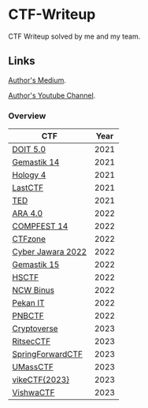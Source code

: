 # CTF-Writeup

CTF Writeup solved by me and my team.

## Links

[Author's Medium](https://banua.medium.com).

[Author's Youtube Channel](https://www.youtube.com/channel/UCSKq014s77C1Q6bIQX3hH5Q).

### Overview

| CTF                                           | Year  |
|-----------------------------------------------|-------|
| [DOIT 5.0](2021/DOIT-5.0/)                    | 2021  |
| [Gemastik 14](2021/GEMASTIK14/)               | 2021  |
| [Hology 4](2021/HOLOGY4/)                     | 2021  |
| [LastCTF](2021/LASTCTF/)                      | 2021  |
| [TED](2021/TED/)                              | 2021  |
| [ARA 4.0](2022/ARA-4.0/)                      | 2022  |
| [COMPFEST 14](2022/COMPFEST14/)               | 2022  |
| [CTFzone](2022/CTFzone/)                      | 2022  |
| [Cyber Jawara 2022](2022/CyberJawara-2022/)   | 2022  |
| [Gemastik 15](2022/GEMASTIK15/)               | 2022  |
| [HSCTF](2022/HSCTF/)                          | 2022  |
| [NCW Binus](2022/NCW-BINUS/)                  | 2022  |
| [Pekan IT](2022/PEKAN-IT/)                    | 2022  |
| [PNBCTF](2022/PNBCTF/)                        | 2022  |
| [Cryptoverse](2023/Cryptoverse/)              | 2023  |
| [RitsecCTF](2023/RITSEC/)                     | 2023  |
| [SpringForwardCTF](2023/SpringForward/)       | 2023  |
| [UMassCTF](2023/UMass/)                       | 2023  |
| [vikeCTF{2023}](2023/vikeCTF{2023}/)          | 2023  |
| [VishwaCTF](2023/Vishwa/)                     | 2023  |

